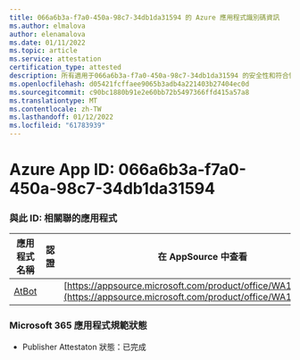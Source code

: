 ```yaml
---
title: 066a6b3a-f7a0-450a-98c7-34db1da31594 的 Azure 應用程式識別碼資訊
ms.author: elmalova
author: elenamalova
ms.date: 01/11/2022
ms.topic: article
ms.service: attestation
certification_type: attested
description: 所有適用于066a6b3a-f7a0-450a-98c7-34db1da31594 的安全性和符合性資訊資訊。
ms.openlocfilehash: d05421fcffaee9065b3adb4a221403b27404ec0d
ms.sourcegitcommit: c90bc1880b91e2e60bb72b5497366ffd415a57a8
ms.translationtype: MT
ms.contentlocale: zh-TW
ms.lasthandoff: 01/12/2022
ms.locfileid: "61783939"
---
```

# <a name="azure-app-id-066a6b3a-f7a0-450a-98c7-34db1da31594"></a>Azure App ID: 066a6b3a-f7a0-450a-98c7-34db1da31594


### <a name="apps-associated-with-this-id"></a>與此 ID: 相關聯的應用程式
| **應用程式名稱** | **認證** | **在 AppSource 中查看** |
|--------------|---------------|-----------------------|
| [AtBot](https://docs.microsoft.com/microsoft-365-app-certification/forward/WA104381219) |  | [https://appsource.microsoft.com/product/office/WA104381219](https://appsource.microsoft.com/product/office/WA104381219) |

### <a name="microsoft-365-app-compliance-status"></a>Microsoft 365 應用程式規範狀態
- Publisher Attestaton 狀態：已完成
